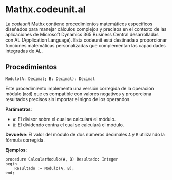 # Mathx.codeunit.al

La _codeunit_ [Mathx](../src/codeunit/Mathx.codeunit.al) contiene procedimientos matemáticos específicos diseñados para manejar cálculos complejos y precisos en el contexto de las aplicaciones de Microsoft Dynamics 365 Business Central desarrolladas con AL (Application Language). Esta codeunit está destinada a proporcionar funciones matemáticas personalizadas que complementan las capacidades integradas de AL.

## Procedimientos

`Modulo(A: Decimal; B: Decimal): Decimal`

Este procedimiento implementa una versión corregida de la operación módulo (`mod`) que es compatible con valores negativos y proporciona resultados precisos sin importar el signo de los operandos.

**Parámetros**:
- `A`: El divisor sobre el cual se calculará el módulo.
- `B`: El dividendo contra el cual se calculará el módulo.

**Devuelve**: El valor del módulo de dos números decimales `A` y `B` utilizando la fórmula corregida.

**Ejemplos**:

```al
procedure CalcularModulo(A, B) Resultado: Integer
begin
    Resultado := Modulo(A, B);
end;
```